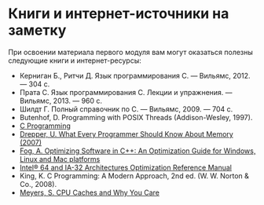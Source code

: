# Книги и интернет-источники на заметку

При освоении материала первого модуля вам могут оказаться полезны следующие книги и интернет-ресурсы:

* Керниган Б., Ритчи Д. Язык программирования C. — Вильямс, 2012. — 304 с.
* Прата С. Язык программирования C. Лекции и упражнения. — Вильямс, 2013. — 960 с.
* Шилдт Г. Полный справочник по C. — Вильямс, 2009. — 704 с.
* Butenhof, D. Programming with POSIX Threads (Addison-Wesley, 1997).
* [C Programming](http://en.wikibooks.org/wiki/C_Programming)
* [Drepper, U. What Every Programmer Should Know About Memory (2007)](http://people.redhat.com/drepper/cpumemory.pdf)
* [Fog, A. Optimizing Software in C++: An Optimization Guide for Windows, Linux and Mac platforms](http://www.agner.org/optimize/optimizing_cpp.pdf)
* [Intel® 64 and IA-32 Architectures Optimization Reference Manual](http://www.intel.com/content/dam/www/public/us/en/documents/manuals/64-ia-32-architectures-optimization-manual.pdf)
* King, K. C Programming: A Modern Approach, 2nd ed. (W. W. Norton & Co., 2008).
* [Meyers, S. CPU Caches and Why You Care](http://aristeia.com/TalkNotes/PDXCodeCamp2010.pdf)
